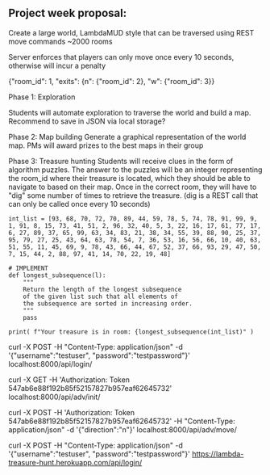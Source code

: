 ## Project week proposal:

Create a large world, LambdaMUD style that can be traversed using REST move commands
  ~2000 rooms

Server enforces that players can only move once every 10 seconds, otherwise will incur a penalty


{"room_id": 1, "exits": {n": {"room_id": 2}, "w": {"room_id": 3}}


Phase 1: Exploration

  Students will automate exploration to traverse the world and build a map. Recommend to save in JSON via local storage?

Phase 2: Map building
  Generate a graphical representation of the world map. PMs will award prizes to the best maps in their group

Phase 3: Treasure hunting
  Students will receive clues in the form of algorithm puzzles. The answer to the puzzles will be an integer representing the room_id where their treasure is located, which they should be able to navigate to based on their map. Once in the correct room, they will have to "dig" some number of times to retrieve the treasure. (dig is a REST call that can only be called once every 10 seconds)

```
int_list = [93, 68, 70, 72, 70, 89, 44, 59, 78, 5, 74, 78, 91, 99, 9, 1, 91, 8, 15, 73, 41, 51, 2, 96, 32, 40, 5, 3, 22, 16, 17, 61, 77, 17, 6, 27, 89, 37, 65, 99, 63, 34, 83, 21, 38, 34, 55, 39, 88, 90, 25, 37, 95, 79, 27, 25, 43, 64, 63, 78, 54, 7, 36, 53, 16, 56, 66, 10, 40, 63, 51, 55, 11, 45, 69, 9, 78, 43, 66, 44, 67, 52, 37, 66, 93, 29, 47, 50, 7, 15, 44, 2, 88, 97, 41, 14, 70, 22, 19, 48]

# IMPLEMENT
def longest_subsequence(l):
    """
    Return the length of the longest subsequence
    of the given list such that all elements of
    the subsequence are sorted in increasing order.
    """
    pass

print( f"Your treasure is in room: {longest_subsequence(int_list)" )
```

curl -X POST -H "Content-Type: application/json" -d '{"username":"testuser", "password":"testpassword"}' localhost:8000/api/login/

curl -X GET -H 'Authorization: Token 547ab6e88f192b85f52157827b957eaf62645732' localhost:8000/api/adv/init/


curl -X POST -H 'Authorization: Token 547ab6e88f192b85f52157827b957eaf62645732' -H "Content-Type: application/json" -d '{"direction":"n"}' localhost:8000/api/adv/move/




curl -X POST -H "Content-Type: application/json" -d '{"username":"testuser", "password":"testpassword"}' https://lambda-treasure-hunt.herokuapp.com/api/login/


